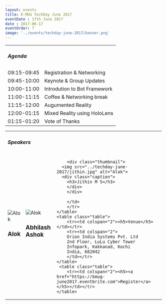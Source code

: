 ```yaml
---
layout: events
title: K-MUG TechDay June 2017
eventDate : 17th June 2017
date : 2017-06-17
eventOrder: 7
image: '../events/techday-june-2017/banner.png'
---
```

<div class="col-lg-10 col-lg-offset-1 text-center">
    <table class="table">
        <tr><td colspan="2"><h5>Agenda</h5></td></tr>
        <tr><td class="col-md-6">09:15-09:45</td><td class="col-md-6">Registration &amp; Networking</td></tr>
        <tr><td class="col-md-6">09:45-10:00</td><td class="col-md-6">Keynote &amp; Group Updates</td></tr>
        <tr><td class="col-md-6">10:00-11:00</td><td class="col-md-6">Introdution to Bot Framework</td></tr>
        <tr><td class="col-md-6">11:00-11:15</td><td class="col-md-6">Coffee &amp; Networking break</td></tr>
        <tr><td class="col-md-6">11:15-12:00</td><td class="col-md-6">Augumented Reality</td></tr>
        <tr><td class="col-md-6">12:00-01:15</td><td class="col-md-6">Mixed Reality using HoloLens</td></tr>
        <tr><td class="col-md-6">01:15-01:20</td><td class="col-md-6">Vote of Thanks</td></tr>
    </table>
    <table class="table">
        <tr><td colspan="3"><h5>Speakers</h5></td></tr>
        <tr>
        <td class="col-md-4">
            <div class="thumbnail">
      <img src="../techday-june-2017/alok.jpg" alt="Alok">
      <div class="caption">
        <h3>Alok</h3>
        </div>
        </div>
        </td>
        <td class="col-md-4">
            <div class="thumbnail">
      <img src="../techday-june-2017/abhilash.jpg" alt="Alok">
      <div class="caption">
        <h3>Abhilash Ashok</h3>
        </div>
        </div>
        </td>
        <td class="col-md-4">
        
        <div class="thumbnail">
      <img src="../techday-june-2017/jithin.jpg" alt="Alok">
      <div class="caption">
        <h3>Jithin M S</h3>
        </div>
        </div>
        
        </td>
        </tr>
    </table>
    <table class="table">
        <tr><td colspan="2"><h5>Venue</h5></td></tr>
        <tr><td colspan="2">
        Orion India Systems Pvt. Ltd
        2nd Floor, LuLu Cyber Tower
        Infopark, Kakkanad, Kochi
        India, 682042
        </td></tr>
    </table>
     <table class="table">
        <tr><td colspan="2"><h5><a href="https://kmug-june2017.eventbrite.com">Register</a></h5></td></tr>
    </table>
</div>
